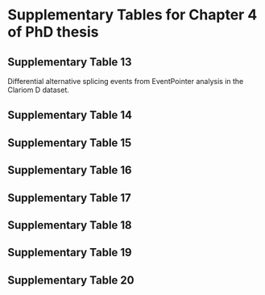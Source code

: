 # Supplementary Tables for Chapter 4 of PhD thesis



## Supplementary Table 13

Differential alternative splicing events from EventPointer analysis in the Clariom D dataset.



## Supplementary Table 14





## Supplementary Table 15




## Supplementary Table 16





## Supplementary Table 17





## Supplementary Table 18






## Supplementary Table 19





## Supplementary Table 20
